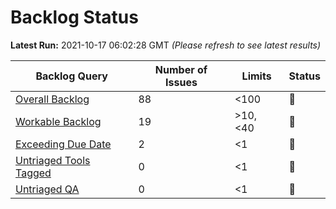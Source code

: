 # Backlog Status

**Latest Run:** 2021-10-17 06:02:28 GMT
*(Please refresh to see latest results)*

Backlog Query | Number of Issues | Limits | Status
--- | --- | --- | ---
| [Overall Backlog](https://progress.opensuse.org/issues?query_id=230) | 88 | <100 | &#x1F49A;
| [Workable Backlog](https://progress.opensuse.org/issues?query_id=478) | 19 | >10, <40 | &#x1F49A;
| [Exceeding Due Date](https://progress.opensuse.org/issues?query_id=514) | 2 | <1 | &#x1F534;
| [Untriaged Tools Tagged](https://progress.opensuse.org/issues?query_id=481) | 0 | <1 | &#x1F49A;
| [Untriaged QA](https://progress.opensuse.org/projects/qa/issues?query_id=576) | 0 | <1 | &#x1F49A;
